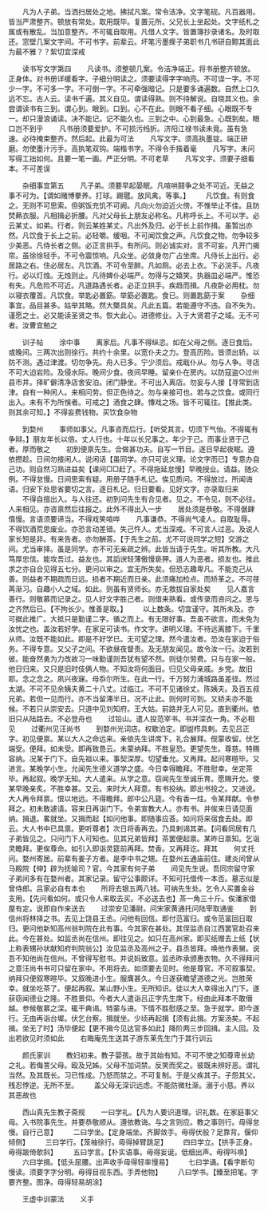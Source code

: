 <!-- { "loadSidebar": true } -->
　　凡为人子弟。当洒扫居处之地。拂拭凡案。常令洁净。文字笔砚。凡百器用。皆当严肃整齐。顿放有常处。取用既毕。复置元所。父兄长上坐起处。文字纸札之属或有散乱。当加意整齐。不可辄自取用。凡借人文字。皆置簿抄录诸名。及时取还。窓壁几案文字间。不可书字。前辈云。坏笔污墨瘝子弟职书几书研自黥其面此为最不雅？？絜切宜深戒

　　读书写文字第四
　　凡读书。须整顿几案。令洁净端正。将书册整齐顿放。正身体。对书册详缓看字。子细分明读之。须要读得字字响亮。不可误一字。不可少一字。不可多一字。不可倒一字。不可牵强暗记。只是要多诵遍数。自然上口久远不忘。古人云。读书千遍。其义自见。谓读得熟。则不待解说。自晓其义也。余尝谓读书有三到。谓心到。眼到。口到。心不在此。则眼不看子细。心眼既不专一。却只漫浪诵读。决不能记。记不能久也。三到之中。心到最急。心既到矣。眼口岂不到乎
　　凡书册须要爱护。不可损污绉折。济阳江禄书读未竟。虽有急速。必待掩束整齐。然后起。此最为可法
　　凡写文字。须高执墨锭。端正研磨。勿使墨汁污手。高执笔双钩。端楷书字。不得令手揩着毫
　　凡写字。未问写得工拙如何。且要一笔一画。严正分明。不可老草
　　凡写文字。须要子细看本。不可差误

　　杂细事宜第五
　　凡子弟。须要早起晏眠。凡喧哄鬪争之处不可近。无益之事不可为。【谓如赌博豢养。打球。踢毽。放风禽。等事。】
　　凡饮食。有则食之。无则不可思索。但粥饭充饥不可阙。凡向火勿迫近火傍。不惟举止不佳。且防焚爇衣服。凡相揖必折腰。凡对父母长上朋友必称名。凡称呼长上。不可以字。必云某丈。如弟。行者。则云某姓某丈。凡出外及归。必于长上前作揖。虽暂出亦然。凡饮食于长上之前。必轻嚼。缓咽。不可闻饮食之声。凡饮食之物。勿争较多少美恶。凡侍长者之侧。必正言拱手。有所问。则必诚实对。言不可妄。凡开门揭帘。虽徐徐轻手。不可令震惊响。凡众坐。必敛身勿广占坐席。凡侍长上出行。必居路之右。住必居左。凡饮酒。不可令至醉。凡如厕。必去上衣。下必浣手。凡夜行。必以灯烛。无烛则止。凡待婢仆必端严。勿得与之嬉笑。执器皿必端严。惟恐有失。凡危险不可近。凡道路遇长者。必正立拱手。疾趋而揖。凡夜卧必用枕。勿以寝衣覆首。凡饮食。举匙必置筯。举筯必置匙。食已。则置匙筯于案
　　杂细事宜。品目甚多。姑举其略。然大槩具矣。凡此五篇。若能遵守不违。自不失为。谨愿之士。必又能读圣贤之书。恢大此心。进德修业。入于大贤君子之域。无不可者。汝曹宜勉之

　　训子帖
　　涂中事
　　离家后。凡事不得纵恣。如在父母之侧。逐日食后。或晚间。三两次出则徐行。共约十余里。以宽仆夫之力。登高历险。皆须出轿。以防不测。遇过津渡。切勿争先。舟人已多。宁少须后。戒戢仆从。勿与人争。寻店不可大迫岩险。及侵水际。晚间少食。夜间早睡。留亲仆在房内。以防寇盗○过州县市井。择旷僻清净店舍安泊。闭门静坐。不可出入离店。勿妄与人接【寻常到店津。自有一种闲人。来相问劳。但正色待之。勿与亲接可也。若与之饮食。或同行出入。未有不为所悞者。可戒之】酒食之肆。慱戏之场。皆不可辄往。【推此类。则其余可知。】不得妄费钱物。买饮食杂物

　　到婺州
　　事师如事父。凡事咨而后行。【听受其言。切须下气怡。不得辄有争辩。】朋友年长以倍。丈人行也。十年以长兄事之。年少于己。而事业贤于己者。厚而敬之
　　初到便禀先生。合做甚功夫。自写一节目。逐日早起夜眠。遵依攒趁。日间勿接闲人。说闲话【虽同学。亦只可说义理。论文字而已】专意办自己功。则自然习熟进益矣【课间□□赶了。不得拖延怠慢】早晚授业。请益。随众例。不得怠慢。日间思索有疑。用册子随手札记。俟见质问。不得放过。所闻诲语。归安下处思省要切之言。逐日札记。归日要看。见好文字。亦录取归来
　　不得自擅出入。与人往还。初到问先生有合见者。见之。不令见，则不必往。人来相见。亦咨禀然后往报之。此外不得出入一步
　　居处须是恭敬。不得倨肆惰慢。言语须要谛当。不得戏笑喧哗
　　凡事谦恭。不得尚气凌人。自取耻辱。不得饮酒荒思废业。亦恐言动差错。失己忤人。尤当深戒。不可言人过恶。及说人家长短是非。有来告者。亦勿酬荅。【于先生之前。尤不可说同学之短】交游之间。尤当审择。虽是同学。亦不可无亲疏之辨。此皆当请于先生。听其所教。大凡笃厚忠信。能攻吾过。益友也。其謟谀轻薄傲慢亵狎。道人为恶者。损友也。推此求之亦自合见得五七分。更问以审之。宜无所失矣。但恐志趣卑凡。不能克己从善。则益者不期疏而日远。损者不期近而日亲。此须痛加检点。而矫革之。不可荏苒渐习。自趣小人之域。如此。则虽有贤师长。亦无救拔自家处矣
　　见人嘉言善行。则敬慕而记录之。见人好文字胜己者。则借来熟看。或传录而咨问之。思与之齐然后已。【不拘长少。惟善是取。】
　　以上数条。切宜谨守。其所未及。亦可据此推广。大抵只是勤谨二字。循之而上。有无限好事。吾虽不欲言。而未免为汝忧之也。盖汝若好学。在家足可读书。作文字。讲明义理。不待远离膝下。千里从师。汝既不能如此。即是不好学已。无可望之理。然今遣汝者。恐汝在家迫于俗务。不得专意。又父子之间。不欲昼夜督责。及无朋友闻见。故令汝一行。汝若到彼。能奋然勇为力改故习一味勤谨则吾犹有望不然。则徒尔劳费。只与在家一般。他日归来。又只是旧时伎俩人物。不知汝将何面目。归见父母亲戚。乡党。故旧耶。念之念之。夙兴夜寐。母忝尔所生。在此一行。千万努力浦城路虽差径。然过太湖。不可不见余姨夫黄二十八丈。过临江。不可不见诸徐丈。陈姨夫。及百五叔兄弟。若但一见而行。亦不当留滞半日。况不止此。则何时可到。又轿夫亦不能候。不若只从崇安去。只道中见刘知府。王大姑。前路并无人可见。直到衢州。依旧只从陆路去。不必登舟也
　　过铅山。遣人投范宰书。书并深衣一角。不必相见
　　过衢州见汪尚书
　　到婺州光词店。权歇泊定。即盥栉具剌。去见吕正字。初见便禀。某以大人之命远来。亲依先生讲席下。礼合展拜。傥蒙收留。伏乞端受。便拜。如未受。即再致恳云。未蒙纳拜。不胜皇恐。更望先生。尊慈。特赐容纳。况某于门下。自先祖以来。事契深厚。切望垂允。又再拜。起问寒暄毕。又进言。某晚学小生。允闻先生德义道学之盛。今日幸得瞻拜。不胜慰幸。坐定茶毕。再起叙。晚学无知。大人遣来。从学之意。窃闻先生至诚乐育。愿赐开允。使某早晚亲炙。不胜幸甚。又云。来时大人拜意。有书投纳。即出书投之。又进说。大人再令拜禀。恨以地远。不得瞻拜。郎中公凡筵。今有香一炷。令某拜献。令参拜之。初未敢遽请。容来日再诣门下。令弟宣教大人。亦有书。并俟来日请见面纳。揖退。畧就坐。又揖而起【如问他事。即随事应荅。如问将来宿食去处。即云。大人书中已具禀。更听尊者】次日将香再去。乃具剌谒其弟。【问看同居有几子弟皆见之。只问门下人可知也。见其兄弟皆拜】茶罢便起禀。某昨日禀知。乞诣灵瞻拜。更俟尊命。如引入即诣灵筵前再拜。焚香。又再拜讫。拜其
　　何丈托问。婺州寄居。前辈有姜子方者。是李中书之甥。在婺州五通庙前住。建炎间曾从马殿院【伸】辟为抚喻司？官。今其家有何子弟
　　间见先生说。吾同宗留守家子弟间多有在婺州者。其家记录。留守公事颇详。不知可托借传一本否。墓志似是曾侍郎。吕家必自有本也
　　所将去银五两八钱。可纳先生处。乞令人买置金谷支用。【先问看如何。或只令人来取去买。不必送去也】茶一角三十斤。俟潘家借屋有定。说即自作来送去
　　过崇安见潘尉。问宋家黄通托问陆宰取通鉴
　　到信州将林择之书。去见上饶县王丞。问他有回信。即付范富归。或令范富回日取归。更问他新知高州翁判院在此有事。今其家在甚处。其侄监丞自江西罢官赴召来此。今在甚处。如监丞尚在信州。即往见之。如只在高州家。即买纸赠去上纸【状上称表甥孙状献知府判院翁公】汝见监丞及高州之子。县丞皆拜。唤他作表舅。说吾不知他尚在信州。不曾得写慰书。并说妈致意。监丞昨承颁惠衣物。久不得拜问之意汪尚书书可只留在家中。不用将去。如须要去见时。他是尊官。不可叙事契。纳拜只便叙寒暄毕。又叙晚进小生。服膺甚久。今日遂获瞻望道德之光。岂胜荣幸。就坐吃茶了。便起再叙。某山野小生。无所知识。徒以大人幸得出入门下。遂获窃闻德业之隆。不胜景仰。今者大人遣诣吕正字先生席下。经由此拜本不敢僣越。参候敬慕之深。辄干典谒。特蒙与进。下情不胜慰感之至。急于就学。即今遂行。无由再诣台墀。伏乞台察。揖就坐。少顷再起揖【须有此揖。方案汤矣。不起揖。坐无了时】汤毕便起【更不揖今见达官多如此】降阶两三步回揖。主人回。及出若欲见时须如此
　　右晦庵先生送其子游东莱先生门于其行训云

　　颜氏家训
　　教妇初来。教子婴孩。故于其始有知。不可不使之知尊卑长幼之礼。若侮詈父母。殴及兄姊。父母不加词禁。反笑而奖之。彼既未辨好恶。谓礼当然。及其既长。习已性成。乃怒而禁之。不可复制。于是父疾其子。子怨其父。残忍悖逆。无所不至。
　　盖父母无深识远虑。不能防微杜渐。溺于小慈。养以其恶故也

　　西山真先生教子斋规
　　一曰学礼。【凡为人要识道理。识礼数。在家庭事父母。入书院事先生。并要恭敬顺从。遵依教诲。与之言则应。教之事则行。毋得怠慢。自行己意】
　　二曰学坐。【定身端坐。齐脚敛手。毋得伏般？足靠背。偃仰倾侧】
　　三曰学行。【笼袖徐行。毋得掉臂跳足】
　　四曰学立。【拱手正身。毋得跛倚欹斜】
　　五曰学言。【朴实语事。毋得妄诞。低细出声。毋得呌唤】
　　六曰学揖。【低头屈腰。出声收手毋得轻率慢易】
　　七曰学诵。【看字断句慢读。须要字字分明。毋得目视东西。手弄他物】
　　八曰学书。【臻至把笔。字要齐整。图净。毋得轻易胡涂】

　　王虚中训蒙法
　　义手
